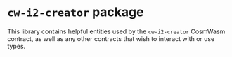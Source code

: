 # `cw-i2-creator` package

This library contains helpful entities used by the `cw-i2-creator` CosmWasm contract, as well as any other contracts that wish to interact with or use types.
